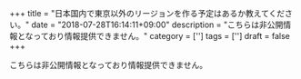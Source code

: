 +++
title = "日本国内で東京以外のリージョンを作る予定はあるか教えてください。"
date = "2018-07-28T16:14:11+09:00"
description = "こちらは非公開情報となっており情報提供できません。"
category = ['']
tags = ['']
draft = false
+++

こちらは非公開情報となっており情報提供できません。
